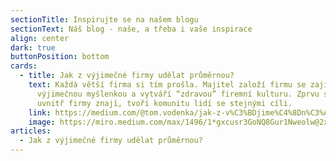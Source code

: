 ```yaml
---
sectionTitle: Inspirujte se na našem blogu
sectionText: Náš blog - naše, a třeba i vaše inspirace
align: center
dark: true
buttonPosition: bottom
cards:
  - title: Jak z výjimečné firmy udělat průměrnou?
    text: Každá větší firma si tím prošla. Majitel založí firmu se zajímavou,
      výjimečnou myšlenkou a vytváří “zdravou” firemní kulturu. Zprvu se všichni
      uvnitř firmy znají, tvoří komunitu lidí se stejnými cíli.
    link: https://medium.com/@tom.vodenka/jak-z-v%C3%BDjime%C4%8Dn%C3%A9-firmy-ud%C4%9Blat-pr%C5%AFm%C4%9Brnou-8d6319171262
    image: https://miro.medium.com/max/1496/1*gxcusr3GoNQ8Gur1Nweolw@2x.jpeg
articles:
  - Jak z výjimečné firmy udělat průměrnou?
---
```

